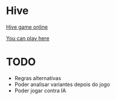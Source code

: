 # Hive
[Hive game online](https://en.wikipedia.org/wiki/Hive_(game))

[You can play here](https://viniciusfazio.github.io/hive/hive/index.html)

# TODO
- Regras alternativas
- Poder analisar variantes depois do jogo
- Poder jogar contra IA
